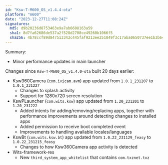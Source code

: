 ```yaml
---
id: "Ksw-T-M600_OS_v1.4.4-ota"
platform: "m600"
date: "2023-12-27T11:08:24Z"
signatures:
  md5: d9b20236d8753463e9a7ab6608163a59
  sha1: 8d7fa62686de537a2f528d2708ce49260b1066f5
  sha256: 4b78ccf89d847513343c445faf9213ee251849f3c17aba0650737ee1b3b64dd9
---
```

Summary:
- Minor performance updates in main launcher

Changes since `Ksw-T-M600_OS_v1.4.0-ota` built 20 days earlier:
- Ksw360Camera (`com.ivicam.avm`) app updated from `1.0.1_231207` to `1.0.1_231227`
  - Changes to splash activity
  - Support for 1280x720 screen resolution
- KswPLauncher (`com.wits.ksw`) app updated from `1.20_231201` to `1.20_231222`
  - Added intents for adding/removing/replacing apps, together with performance improvements around detecting changes to installed apps
  - Added permission to receive boot completed event
  - Improvements to handling available locales/languages
- KswBt (`com.wits.ksw.bt`) app updated from `1.0.22_231129_feasy` to `1.0.22_231215_feasy`
  - Changes to how Ksw360Camera app activity is detected
- Wits-framework-res
  - New `third_system_app_whitelist` that contains `com.txznet.txz`
